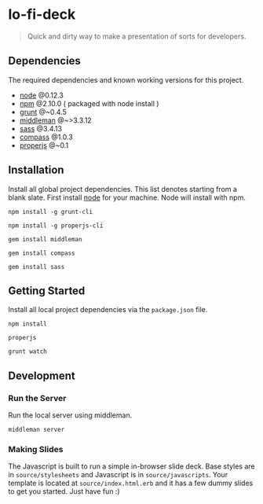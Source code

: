 lo-fi-deck
==========

> Quick and dirty way to make a presentation of sorts for developers.



## Dependencies
The required dependencies and known working versions for this project.

- [node](http://nodejs.org/) @0.12.3
- [npm](https://www.npmjs.com/) @2.10.0 ( packaged with node install )
- [grunt](http://gruntjs.com/) @~0.4.5
- [middleman](http://middlemanapp.com/) @~>3.3.12
- [sass](http://sass-lang.com/install) @3.4.13
- [compass](http://compass-style.org/) @1.0.3
- [properjs](https://github.com/ProperJS/) @~0.1



## Installation
Install all global project dependencies. This list denotes starting from a blank slate. First install [node](http://nodejs.org/download/) for your machine. Node will install with npm.
```shell
npm install -g grunt-cli

npm install -g properjs-cli

gem install middleman

gem install compass

gem install sass
```



## Getting Started
Install all local project dependencies via the `package.json` file.
```shell
npm install

properjs

grunt watch
```



## Development

### Run the Server
Run the local server using middleman.
```shell
middleman server
```

### Making Slides
The Javascript is built to run a simple in-browser slide deck. Base styles are in `source/stylesheets` and Javascript is in `source/javascripts`. Your template is located at `source/index.html.erb` and it has a few dummy slides to get you started. Just have fun :)